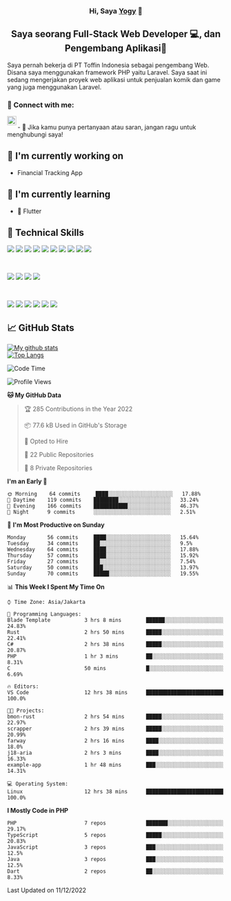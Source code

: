 <h3 align="center">
Hi, Saya <a href="#" target="_blank" rel="noreferrer">Yogy</a> 👋
</h3>

<h2 align="center">
Saya seorang Full-Stack Web Developer 💻, dan Pengembang Aplikasi📱
</h2>

Saya pernah bekerja di PT Toffin Indonesia sebagai pengembang Web. Disana saya menggunakan framework PHP yaitu Laravel. Saya saat ini sedang mengerjakan proyek web aplikasi untuk penjualan komik dan game yang juga menggunakan Laravel.

### 🤝 Connect with me:

<a href="https://www.linkedin.com/in/yogyphang/"><img align="left" src="https://raw.githubusercontent.com/yushi1007/yushi1007/main/images/linkedin.svg" alt="Nothing628 | LinkedIn" width="21px"/></a>
<!-- <a href="https://instagram.com/yushi.95"><img align="left" src="https://raw.githubusercontent.com/yushi1007/yushi1007/main/images/instagram.svg" alt="Nothing628 | Instagram" width="21px"/></a> -->
</br>
- 💬 Jika kamu punya pertanyaan atau saran, jangan ragu untuk menghubungi saya!

## 🔭 I'm currently working on

- Financial Tracking App

## 🌱 I'm currently learning

- 📱 Flutter

## 💼 Technical Skills

![](https://img.shields.io/badge/Code-Vue-informational?style=flat&logo=vue.js&color=4FC08D)
![](https://img.shields.io/badge/Code-React-informational?style=flat&logo=react&color=61DAFB)
![](https://img.shields.io/badge/Code-Redux-informational?style=flat&logo=Redux&color=764ABC)
![](https://img.shields.io/badge/Code-JavaScript-informational?style=flat&logo=JavaScript&color=F7DF1E)
![](https://img.shields.io/badge/Code-Typescript-informational?style=flat&logo=TypeScript&color=3178C6)
![](https://img.shields.io/badge/Code-HTML5-informational?style=flat&logo=HTML5&color=E34F26)
![](https://img.shields.io/badge/Code-PostgreSQL-informational?style=flat&logo=PostgreSQL&color=336791)
![](https://img.shields.io/badge/Code-SQLite-informational?style=flat&logo=SQLite&color=003B57)
![](https://img.shields.io/badge/Code-PHP-informational?style=flat&logo=php&color=777BB4)
![](https://img.shields.io/badge/Code-CSharp-informational?style=flat&logo=C%20Sharp&color=239120)

</br>

![](https://img.shields.io/badge/Style-Bootstrap-informational?style=flat&logo=Bootstrap&color=7952B3)
![](https://img.shields.io/badge/Style-CSS3-informational?style=flat&logo=CSS3&color=1572B6)
![](https://img.shields.io/badge/Style-styled--components-informational?style=flat&logo=styled-components&color=DB7093)
![](https://img.shields.io/badge/Style-Material--UI-informational?style=flat&logo=Material-UI&color=0081CB)


</br>

![](https://img.shields.io/badge/Tools-Figma-informational?style=flat&logo=Figma&color=F24E1E)
![](https://img.shields.io/badge/Tools-NPM-informational?style=flat&logo=NPM&color=CB3837)
![](https://img.shields.io/badge/Tools-Yarn-informational?style=flat&logo=Yarn&color=2C8EBB)
![](https://img.shields.io/badge/Tools-Postman-informational?style=flat&logo=Postman&color=FF6C37)
![](https://img.shields.io/badge/Tools-Git-informational?style=flat&logo=Git&color=F05032)
![](https://img.shields.io/badge/Tools-GitHub-informational?style=flat&logo=GitHub&color=181717)

## 📈 GitHub Stats 

[![My github stats](https://github-readme-stats.vercel.app/api?username=nothing628)](https://github.com/nothing628)
</br>
[![Top Langs](https://github-readme-stats.vercel.app/api/top-langs/?username=nothing628)](https://github.com/nothing628)
</br>

<!--START_SECTION:waka-->
![Code Time](http://img.shields.io/badge/Code%20Time-705%20hrs%2022%20mins-blue)

![Profile Views](http://img.shields.io/badge/Profile%20Views-0-blue)

**🐱 My GitHub Data** 

> 🏆 285 Contributions in the Year 2022
 > 
> 📦 77.6 kB Used in GitHub's Storage 
 > 
> 💼 Opted to Hire
 > 
> 📜 22 Public Repositories 
 > 
> 🔑 8 Private Repositories  
 > 
**I'm an Early 🐤** 

```text
🌞 Morning    64 commits     ████░░░░░░░░░░░░░░░░░░░░░   17.88% 
🌆 Daytime    119 commits    ████████░░░░░░░░░░░░░░░░░   33.24% 
🌃 Evening    166 commits    ███████████░░░░░░░░░░░░░░   46.37% 
🌙 Night      9 commits      ░░░░░░░░░░░░░░░░░░░░░░░░░   2.51%

```
📅 **I'm Most Productive on Sunday** 

```text
Monday       56 commits     ████░░░░░░░░░░░░░░░░░░░░░   15.64% 
Tuesday      34 commits     ██░░░░░░░░░░░░░░░░░░░░░░░   9.5% 
Wednesday    64 commits     ████░░░░░░░░░░░░░░░░░░░░░   17.88% 
Thursday     57 commits     ████░░░░░░░░░░░░░░░░░░░░░   15.92% 
Friday       27 commits     ██░░░░░░░░░░░░░░░░░░░░░░░   7.54% 
Saturday     50 commits     ███░░░░░░░░░░░░░░░░░░░░░░   13.97% 
Sunday       70 commits     █████░░░░░░░░░░░░░░░░░░░░   19.55%

```


📊 **This Week I Spent My Time On** 

```text
⌚︎ Time Zone: Asia/Jakarta

💬 Programming Languages: 
Blade Template           3 hrs 8 mins        ██████░░░░░░░░░░░░░░░░░░░   24.83% 
Rust                     2 hrs 50 mins       █████░░░░░░░░░░░░░░░░░░░░   22.41% 
C#                       2 hrs 38 mins       █████░░░░░░░░░░░░░░░░░░░░   20.87% 
PHP                      1 hr 3 mins         ██░░░░░░░░░░░░░░░░░░░░░░░   8.31% 
C                        50 mins             █░░░░░░░░░░░░░░░░░░░░░░░░   6.69%

🔥 Editors: 
VS Code                  12 hrs 38 mins      █████████████████████████   100.0%

🐱‍💻 Projects: 
bmon-rust                2 hrs 54 mins       █████░░░░░░░░░░░░░░░░░░░░   22.97% 
scrapper                 2 hrs 39 mins       █████░░░░░░░░░░░░░░░░░░░░   20.99% 
farway                   2 hrs 16 mins       ████░░░░░░░░░░░░░░░░░░░░░   18.0% 
j18-aria                 2 hrs 3 mins        ████░░░░░░░░░░░░░░░░░░░░░   16.33% 
example-app              1 hr 48 mins        ███░░░░░░░░░░░░░░░░░░░░░░   14.31%

💻 Operating System: 
Linux                    12 hrs 38 mins      █████████████████████████   100.0%

```

**I Mostly Code in PHP** 

```text
PHP                      7 repos             ███████░░░░░░░░░░░░░░░░░░   29.17% 
TypeScript               5 repos             █████░░░░░░░░░░░░░░░░░░░░   20.83% 
JavaScript               3 repos             ███░░░░░░░░░░░░░░░░░░░░░░   12.5% 
Java                     3 repos             ███░░░░░░░░░░░░░░░░░░░░░░   12.5% 
Dart                     2 repos             ██░░░░░░░░░░░░░░░░░░░░░░░   8.33%

```



 Last Updated on 11/12/2022
<!--END_SECTION:waka-->

<!--
Saya 
I love the entire process of developing creative websites. I love the challenge of finding caches and spending time to meet new people. Learning how people hide things and where people are likely to look.

**nothing628/nothing628** is a ✨ _special_ ✨ repository because its `README.md` (this file) appears on your GitHub profile.

Here are some ideas to get you started:

- 🔭 I’m currently working on ...
- 🌱 I’m currently learning ...
- 👯 I’m looking to collaborate on ...
- 🤔 I’m looking for help with ...
- 💬 Ask me about ...
- 📫 How to reach me: ...
- 😄 Pronouns: ...
- ⚡ Fun fact: ...
-->
